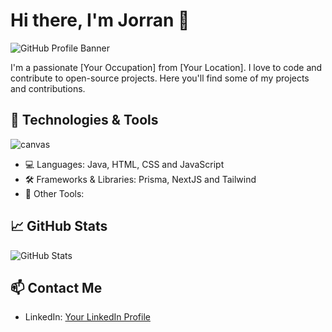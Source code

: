 # Hi there, I'm Jorran 👋

![GitHub Profile Banner]([https://via.placeholder.com/800x200](https://github.com/jorranMLGN/portofolio_site/assets/25855356/0c3ef7b7-b1ff-44e6-852b-020c625bd9ec))

I'm a passionate [Your Occupation] from [Your Location]. I love to code and contribute to open-source projects. Here you'll find some of my projects and contributions.

## 🔧 Technologies & Tools
![canvas]()

- 💻 Languages: Java, HTML, CSS and JavaScript
- 🛠️ Frameworks & Libraries: Prisma, NextJS and Tailwind 
- 🚀 Other Tools: 

## 📈 GitHub Stats

![GitHub Stats](https://github-readme-stats.vercel.app/api?username=jorranMLGN&show_icons=true&theme=radical)

## 📫 Contact Me

- LinkedIn: [Your LinkedIn Profile]((https://www.linkedin.com/in/jorran-houkes-68b9b11a4))
